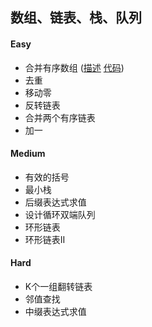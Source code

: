 ## 数组、链表、栈、队列
#### Easy
- 合并有序数组 ([描述](https://leetcode-cn.com/problems/merge-sorted-array/) [代码](https://github.com/loklaus/my_letcode_ex/blob/main/%E6%95%B0%E7%BB%84_%E9%93%BE%E8%A1%A8_%E6%A0%88_%E9%98%9F%E5%88%97/merge-sorted-array.cpp))
- 去重
- 移动零
- 反转链表
- 合并两个有序链表
- 加一

#### Medium
- 有效的括号
- 最小栈
- 后缀表达式求值
- 设计循环双端队列
- 环形链表
- 环形链表II

#### Hard
- K个一组翻转链表
- 邻值查找
- 中缀表达式求值
